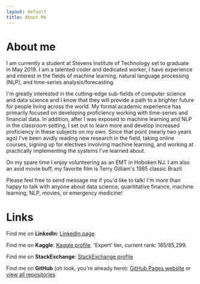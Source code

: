 ```yaml
---
layout: default
title: About Me
---
```

# About me

I am currently a student at Stevens Institute of Technology set to graduate in May 2019. I am a talented coder and dedicated worker, I have experience and interest in the fields of machine learning, natural language processing (NLP), and time-series analysis/forecasting. 

I'm greatly interested in the cutting-edge sub-fields of computer science and data science and I know that they will provide a path to a brighter future for people living across the world. My formal academic experience has primarily focused on developing proficiency working with time-series and financial data. In addition, after I was exposed to machine learning and NLP in the classroom setting, I set out to learn more and develop increased proficiency in these subjects on my own. Since that point (nearly two years ago) I've been avidly reading new research in the field, taking online courses, signing up for electives involving machine learning, and working at practically implementing the systems I've learned about. 

On my spare time I enjoy volunteering as an EMT in Hoboken NJ. I am also an avid movie buff, my favorite film is Terry Gilliam's 1985 classic Brazil.

Please feel free to send message me if you'd like to talk! I'm more than happy to talk with anyone about data science, quantitative finance, machine learning, NLP, movies, or emergency medicine!

# Links 

Find me on **LinkedIn**: [LinkedIn page](https://www.linkedin.com/in/alec-kulakowski/). 

Find me on **Kaggle**: [Kaggle profile](https://www.kaggle.com/alecthekulak). 'Expert' tier, current rank: 185/85,299. 

Find me on **StackExchange**: [StackExchange profile](https://datascience.stackexchange.com/users/52212/) 

Find me on **GitHub** (oh look, you're already here): [GitHub Pages website](./index) or [view all repositories](https://github.com/alecthekulak)
